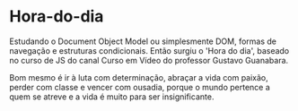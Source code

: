 # Hora-do-dia
Estudando o Document Object Model ou simplesmente DOM, formas de navegação e estruturas condicionais.  Então surgiu o 'Hora do dia', baseado no curso de JS do canal Curso em Vídeo do professor Gustavo Guanabara.

Bom mesmo é ir à luta com determinação,
abraçar a vida com paixão,
perder com classe
e vencer com ousadia,
porque o mundo pertence a quem se atreve
e a vida é muito para ser insignificante.
